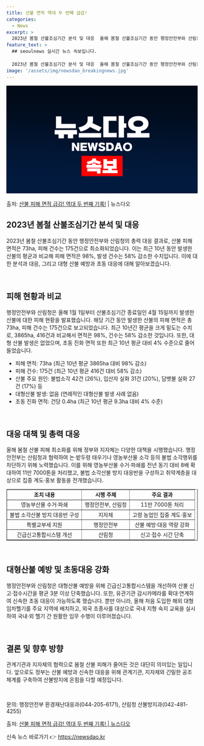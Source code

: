 ```yaml
---
title: 산불 면적 역대 두 번째 급감!
categories:
  - News
excerpt: >
  2023년 봄철 산불조심기간 분석 및 대응  올해 봄철 산불조심기간 동안 행정안전부와 산림청의 총력 대응 결…
feature_text: >
  ## seoulnews 실시간 뉴스 속보입니다.

  2023년 봄철 산불조심기간 분석 및 대응  올해 봄철 산불조심기간 동안 행정안전부와 산림청의 총력 대응 결…
image: '/assets/img/newsdao_breakingnews.jpg'
---
```


![뉴스다오 속보](/assets/img/newsdao_breakingnews.jpg)

<p>출처: <a href="https://newsdao.kr/4095" rel="dofollow">산불 피해 면적 급감! 역대 두 번째 기록!</a> | 뉴스다오</p>

<h2 data-ke-size="size26">2023년 봄철 산불조심기간 분석 및 대응</h2>
2023년 봄철 산불조심기간 동안 행정안전부와 산림청의 총력 대응 결과로, 산불 피해 면적은 73ha, 피해 건수는 175건으로 최소화되었습니다. 이는 최근 10년 동안 발생한 산불의 평균과 비교해 피해 면적은 98%, 발생 건수는 58% 감소한 수치입니다. 이에 대한 분석과 대응, 그리고 대형 산불 예방과 초동 대응에 대해 알아보겠습니다.

<p data-ke-size="size16">&nbsp;</p>

<h2 data-ke-size="size24">피해 현황과 비교</h2>
행정안전부와 산림청은 올해 1월 1일부터 산불조심기간 종료일인 4월 15일까지 발생한 산불에 대한 피해 현황을 발표했습니다. 해당 기간 동안 발생한 산불의 피해 면적은 총 73ha, 피해 건수는 175건으로 보고되었습니다. 최근 10년간 평균을 크게 밑도는 수치로, 3865ha, 416건과 비교해서 면적은 98%, 건수는 58% 감소한 것입니다. 또한, 대형 산불 발생은 없었으며, 초동 진화 면적 또한 최근 10년 평균 대비 4% 수준으로 줄어들었습니다.

<ul>
    <li>피해 면적: 73ha (최근 10년 평균 3865ha 대비 98% 감소)</li>
    <li>피해 건수: 175건 (최근 10년 평균 416건 대비 58% 감소)</li>
    <li>산불 주요 원인: 불법소각 42건 (26%), 입산자 실화 31건 (20%), 담뱃불 실화 27건 (17%) 등</li>
    <li>대형산불 발생: 없음 (연례적인 대형산불 발생 사례 없음)</li>
    <li>초동 진화 면적: 건당 0.4ha (최근 10년 평균 9.3ha 대비 4% 수준)</li>
</ul>

<p data-ke-size="size16">&nbsp;</p>

<h2 data-ke-size="size24">대응 대책 및 총력 대응</h2>
올해 봄철 산불 피해 최소화를 위해 정부와 지자체는 다양한 대책을 시행했습니다. 행정안전부는 산림청과 협력하여 논·밭두렁 태우기나 영농부산물 소각 등의 불법 소각행위를 차단하기 위해 노력했습니다. 이를 위해 영농부산물 수거·파쇄를 전년 동기 대비 8배 확대하여 11만 7000톤을 처리했고, 불법 소각산불 방지 대응반을 구성하고 취약계층을 대상으로 집중 계도·홍보 활동을 전개했습니다.

<table style="width: 100%;" border="1">
<tbody>
<tr>
<td style="text-align: center; height: 17px;"><b>조치 내용</b></td>
<td style="text-align: center; height: 17px;"><b>시행 주체</b></td>
<td style="text-align: center; height: 17px;"><b>주요 결과</b></td>
</tr>
<tr>
<td style="text-align: center; height: 17px;">영농부산물 수거·파쇄</td>
<td style="text-align: center; height: 17px;">행정안전부, 산림청</td>
<td style="text-align: center; height: 17px;">11만 7000톤 처리</td>
</tr>
<tr>
<td style="text-align: center; height: 17px;">불법 소각산불 방지 대응반 구성</td>
<td style="text-align: center; height: 17px;">지자체</td>
<td style="text-align: center; height: 17px;">고령 농업인 집중 계도·홍보</td>
</tr>
<tr>
<td style="text-align: center; height: 17px;">특별교부세 지원</td>
<td style="text-align: center; height: 17px;">행정안전부</td>
<td style="text-align: center; height: 17px;">산불 예방·대응 역량 강화</td>
</tr>
<tr>
<td style="text-align: center; height: 17px;">긴급신고통합시스템 개선</td>
<td style="text-align: center; height: 17px;">산림청</td>
<td style="text-align: center; height: 17px;">신고·접수 시간 단축</td>
</tr>
</tbody>
</table>

<p data-ke-size="size16">&nbsp;</p>

<h2 data-ke-size="size24">대형산불 예방 및 초동대응 강화</h2>
행정안전부와 산림청은 대형산불 예방을 위해 긴급신고통합시스템을 개선하여 산불 신고·접수시간을 평균 3분 이상 단축했습니다. 또한, 유관기관 감시카메라를 확대·연계하여 신속한 초동 대응이 가능하도록 했습니다. 뿐만 아니라, 올해 처음 도입한 해외 대형 임차헬기를 주요 지역에 배치하고, 외국 조종사를 대상으로 국내 지형 숙지 교육을 실시하여 국내·외 헬기 간 원활한 임무 수행이 이루어졌습니다.

<p data-ke-size="size16">&nbsp;</p>

<h2 data-ke-size="size24">결론 및 향후 방향</h2>
관계기관과 지자체의 협력으로 봄철 산불 피해가 줄어든 것은 대단히 의미있는 일입니다. 앞으로도 정부는 산불 예방과 신속한 대응을 위해 관계기관, 지자체와 긴밀한 공조 체계를 구축하여 산불방지에 온힘을 다할 예정입니다.

<p data-ke-size="size16">&nbsp;</p>

문의: 행정안전부 환경재난대응과(044-205-6171), 산림청 산불방지과(042-481-4255)

출처: [산불 피해 면적 급감! 역대 두 번째 기록! | 뉴스다오](https://newsdao.kr/4095) 

신속 뉴스 바로가기 👉 <a href="https://newsdao.kr" rel="dofollow">https://newsdao.kr</a>


